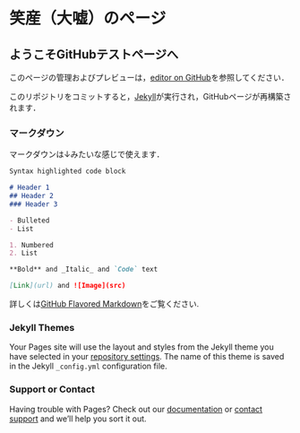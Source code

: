 # 笑産（大嘘）のページ

## ようこそGitHubテストページへ

このページの管理およびプレビューは，[editor on GitHub](https://github.com/Yokohama-Miyazawa/test_page/edit/master/index.md)を参照してください．

このリポジトリをコミットすると，[Jekyll](https://jekyllrb.com/)が実行され，GitHubページが再構築されます．

### マークダウン

マークダウンは↓みたいな感じで使えます．

```markdown
Syntax highlighted code block

# Header 1
## Header 2
### Header 3

- Bulleted
- List

1. Numbered
2. List

**Bold** and _Italic_ and `Code` text

[Link](url) and ![Image](src)
```

詳しくは[GitHub Flavored Markdown](https://guides.github.com/features/mastering-markdown/)をご覧ください.

### Jekyll Themes

Your Pages site will use the layout and styles from the Jekyll theme you have selected in your [repository settings](https://github.com/Yokohama-Miyazawa/test_page/settings). The name of this theme is saved in the Jekyll `_config.yml` configuration file.

### Support or Contact

Having trouble with Pages? Check out our [documentation](https://help.github.com/categories/github-pages-basics/) or [contact support](https://github.com/contact) and we’ll help you sort it out.
